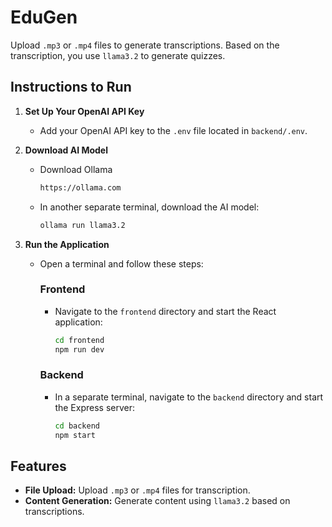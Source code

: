 # EduGen

Upload `.mp3` or `.mp4` files to generate transcriptions. Based on the transcription, you use `llama3.2` to generate quizzes. 

## Instructions to Run

1. **Set Up Your OpenAI API Key**
   - Add your OpenAI API key to the `.env` file located in `backend/.env`.
  
2. **Download AI Model**
     - Download Ollama
       ```bash
       https://ollama.com
       ```
     - In another separate terminal, download the AI model:
       ```bash
       ollama run llama3.2
       ```

2. **Run the Application**
   - Open a terminal and follow these steps:
     
     ### Frontend
     - Navigate to the `frontend` directory and start the React application:
       ```bash
       cd frontend
       npm run dev
       ```

     ### Backend
     - In a separate terminal, navigate to the `backend` directory and start the Express server:
       ```bash
       cd backend
       npm start
       ```

     

## Features
- **File Upload:** Upload `.mp3` or `.mp4` files for transcription.
- **Content Generation:** Generate content using `llama3.2` based on transcriptions.

